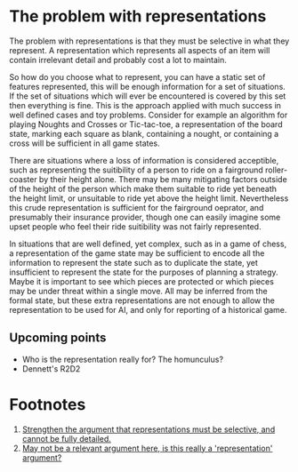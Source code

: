 # The problem with representations

The problem with representations is that they must be selective in what they represent.
<span id="arg-no-full-representations">A representation which represents all aspects of an item will contain irrelevant detail and probably cost a lot to maintain.

So how do you choose what to represent, you can have a static set of features represented, this will be enough information for a set of situations. If the set of situations which will ever be encountered is covered by this set then everything is fine.
This is the approach applied with much success in well defined cases and toy problems.
Consider for example an algorithm for playing Noughts and Crosses or Tic-tac-toe, a representation of the board state, marking each square as blank, containing a nought, or containing a cross will be sufficient in all game states.

There are situations where a loss of information is considered acceptible, such as representing the suitibility of a person to ride on a fairground roller-coaster by their height alone.
There may be many mitigating factors outside of the height of the person which make them suitable to ride yet beneath the height limit, or unsuitable to ride yet above the height limit.
Nevertheless this crude representation is sufficient for the fairground oeprator, and presumably their insurance provider, though one can easily imagine some upset people who feel their ride suitibility was not fairly represented.

<span id="extra-info-in-complex-formal-systems">In situations that are well defined, yet complex, such as in a game of chess, a representation of the game state may be sufficient to encode all the information to represent the state such as to duplicate the state, yet insufficient to represent the state for the purposes of planning a strategy. Maybe it is important to see which pieces are protected or which pieces may be under threat within a single move. All may be inferred from the formal state, but these extra representations are not enough to allow the representation to be used for AI, and only for reporting of a historical game.

## Upcoming points

- Who is the representation really for? The homunculus?
- Dennett's R2D2


# Footnotes
<ol>
<li><a href="#arg-no-full-representations">Strengthen the argument that representations must be selective, and cannot be fully detailed.</a></li>
<li><a href="#extra-info-in-complex-formal-systems">May not be a relevant argument here, is this really a 'representation' argument?</a></li>
</ol>
